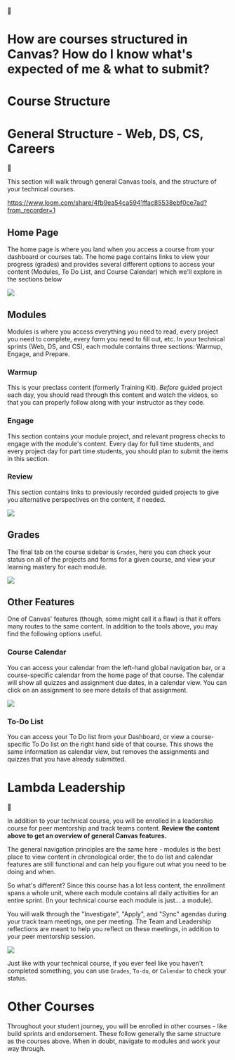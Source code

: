<span class="icon">🎨</span>

How are courses structured in Canvas? How do I know what's expected of me & what to submit?
===========================================================================================

Course Structure
================

General Structure - Web, DS, CS, Careers
========================================

<span class="icon">🔑</span>

This section will walk through general Canvas tools, and the structure of your technical courses.

<https://www.loom.com/share/4fb9ea54ca5941ffac85538ebf0ce7ad?from_recorder=1>

Home Page
---------

The home page is where you land when you access a course from your dashboard or courses tab. The home page contains links to view your progress (grades) and provides several different options to access your content (Modules, To Do List, and Course Calendar) which we'll explore in the sections below

![](../Using%20Canvas%2027a0cf2408124ad19a3802565bd24de6/How%20are%20courses%20structured%20in%20Canvas%20How%20do%20I%20know%203dfccdd4ff5f462dacde3b358c627e60/Screen_Shot_2020-10-21_at_11.40.23_AM.png)

Modules
-------

Modules is where you access everything you need to read, every project you need to complete, every form you need to fill out, etc. In your technical sprints (Web, DS, and CS), each module contains three sections: Warmup, Engage, and Prepare.

### Warmup

This is your preclass content (formerly Training Kit). *Before* guided project each day, you should read through this content and watch the videos, so that you can properly follow along with your instructor as they code.

### Engage

This section contains your module project, and relevant progress checks to engage with the module's content. Every day for full time students, and every project day for part time students, you should plan to submit the items in this section.

### Review

This section contains links to previously recorded guided projects to give you alternative perspectives on the content, if needed.

![](../Using%20Canvas%2027a0cf2408124ad19a3802565bd24de6/How%20are%20courses%20structured%20in%20Canvas%20How%20do%20I%20know%203dfccdd4ff5f462dacde3b358c627e60/Screen_Shot_2020-10-21_at_11.42.07_AM.png)

Grades
------

The final tab on the course sidebar is `Grades`, here you can check your status on all of the projects and forms for a given course, and view your learning mastery for each module.

![](../Using%20Canvas%2027a0cf2408124ad19a3802565bd24de6/How%20are%20courses%20structured%20in%20Canvas%20How%20do%20I%20know%203dfccdd4ff5f462dacde3b358c627e60/Untitled.png)

Other Features
--------------

One of Canvas' features (though, some might call it a flaw) is that it offers many routes to the same content. In addition to the tools above, you may find the following options useful.

### Course Calendar

You can access your calendar from the left-hand global navigation bar, or a course-specific calendar from the home page of that course. The calendar will show all quizzes and assignment due dates, in a calendar view. You can click on an assignment to see more details of that assignment.

![](../Using%20Canvas%2027a0cf2408124ad19a3802565bd24de6/How%20are%20courses%20structured%20in%20Canvas%20How%20do%20I%20know%203dfccdd4ff5f462dacde3b358c627e60/Screen_Shot_2020-10-21_at_11.42.35_AM.png)

### To-Do List

You can access your To Do list from your Dashboard, or view a course-specific To Do list on the right hand side of that course. This shows the same information as calendar view, but removes the assignments and quizzes that you have already submitted.

Lambda Leadership
=================

<span class="icon">🔑</span>

In addition to your technical course, you will be enrolled in a leadership course for peer mentorship and track teams content. **Review the content above to get an overview of general Canvas features.**

The general navigation principles are the same here - modules is the best place to view content in chronological order, the to do list and calendar features are still functional and can help you figure out what you need to be doing and when.

So what's different? Since this course has a lot less content, the enrollment spans a whole unit, where each module contains all daily activities for an entire sprint. (In your technical course each module is just... a module).

You will walk through the "Investigate", "Apply", and "Sync" agendas during your track team meetings, one per meeting. The Team and Leadership reflections are meant to help you reflect on these meetings, in addition to your peer mentorship session.

![](../Using%20Canvas%2027a0cf2408124ad19a3802565bd24de6/How%20are%20courses%20structured%20in%20Canvas%20How%20do%20I%20know%203dfccdd4ff5f462dacde3b358c627e60/Untitled%201.png)

Just like with your technical course, if you ever feel like you haven't completed something, you can use `Grades`, `To-do`, or `Calendar` to check your status.

Other Courses
=============

Throughout your student journey, you will be enrolled in other courses - like build sprints and endorsement. These follow generally the same structure as the courses above. When in doubt, navigate to modules and work your way through.
